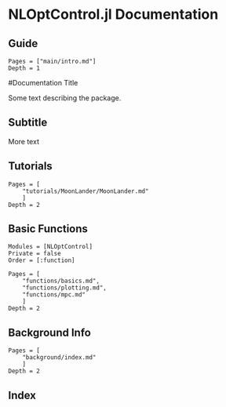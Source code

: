 # NLOptControl.jl Documentation



## Guide

```@contents
Pages = ["main/intro.md"]
Depth = 1
```

#Documentation Title

Some text describing the package.

## Subtitle

More text


## Tutorials

```@contents
Pages = [
    "tutorials/MoonLander/MoonLander.md"
    ]
Depth = 2
```


## Basic Functions

```@autodocs
Modules = [NLOptControl]
Private = false
Order = [:function]
```

```@contents
Pages = [
    "functions/basics.md",
    "functions/plotting.md",
    "functions/mpc.md"
    ]
Depth = 2
```

## Background Info

```@contents
Pages = [
    "background/index.md"
    ]
Depth = 2
```

## Index

```@index
```
